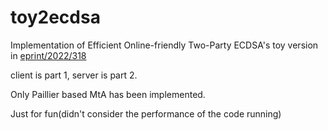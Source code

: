# toy2ecdsa

Implementation of Efficient Online-friendly Two-Party ECDSA's toy version in [eprint/2022/318](https://eprint.iacr.org/2022/318.pdf)

client is part 1, server is part 2. 

Only Paillier based MtA has been implemented.

Just for fun(didn't consider the performance of the code running)
